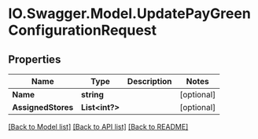 # IO.Swagger.Model.UpdatePayGreenConfigurationRequest
## Properties

Name | Type | Description | Notes
------------ | ------------- | ------------- | -------------
**Name** | **string** |  | [optional] 
**AssignedStores** | **List&lt;int?&gt;** |  | [optional] 

[[Back to Model list]](../README.md#documentation-for-models) [[Back to API list]](../README.md#documentation-for-api-endpoints) [[Back to README]](../README.md)

